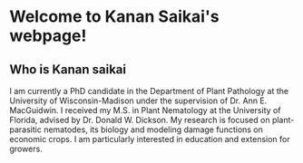 # Welcome to Kanan Saikai's webpage!

 

## Who is Kanan saikai 

I am currently a PhD candidate in the Department of Plant Pathology at the University of Wisconsin-Madison under the supervision of Dr. Ann E. MacGuidwin.
I received my M.S. in Plant Nematology at the University of Florida, advised by Dr. Donald W. Dickson.
My research is focused on plant-parasitic nematodes, its biology and modeling damage functions on economic crops.  I am particularly interested in education and extension for growers.





















